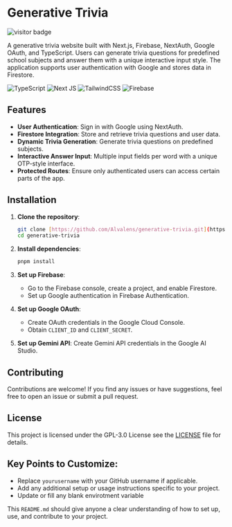 # Generative Trivia

![visitor badge](https://visitor-badge.laobi.icu/badge?page_id=generative-trivia.visitor-badge)

A generative trivia website built with Next.js, Firebase, NextAuth, Google OAuth, and TypeScript. Users can generate trivia questions for predefined school subjects and answer them with a unique interactive input style. The application supports user authentication with Google and stores data in Firestore.

![TypeScript](https://img.shields.io/badge/typescript-%23007ACC.svg?style=for-the-badge&logo=typescript&logoColor=white) ![Next JS](https://img.shields.io/badge/Next-black?style=for-the-badge&logo=next.js&logoColor=white) ![TailwindCSS](https://img.shields.io/badge/tailwindcss-%2338B2AC.svg?style=for-the-badge&logo=tailwind-css&logoColor=white) ![Firebase](https://img.shields.io/badge/firebase-a08021?style=for-the-badge&logo=firebase&logoColor=ffcd34)

## Features

- **User Authentication**: Sign in with Google using NextAuth.
- **Firestore Integration**: Store and retrieve trivia questions and user data.
- **Dynamic Trivia Generation**: Generate trivia questions on predefined subjects.
- **Interactive Answer Input**: Multiple input fields per word with a unique OTP-style interface.
- **Protected Routes**: Ensure only authenticated users can access certain parts of the app.

## Installation

1. **Clone the repository**:

   ```bash
   git clone [https://github.com/Alvalens/generative-trivia.git](https://github.com/Casey11216/Generative-Trivia
   cd generative-trivia
   ```
2. **Install dependencies**:

   ```bash
   pnpm install
   ```
3. **Set up Firebase**:

   - Go to the Firebase console, create a project, and enable Firestore.
   - Set up Google authentication in Firebase Authentication.
4. **Set up Google OAuth**:

   - Create OAuth credentials in the Google Cloud Console.
   - Obtain `CLIENT_ID` and `CLIENT_SECRET`.

5. **Set up Gemini API**:
   Create Gemini API credentials in the Google AI Studio.

## Contributing

Contributions are welcome! If you find any issues or have suggestions, feel free to open an issue or submit a pull request.


## License

This project is licensed under the GPL-3.0 License see the [LICENSE](LICENSE) file for details.

## Key Points to Customize:
- Replace `yourusername` with your GitHub username if applicable.
- Add any additional setup or usage instructions specific to your project.
- Update or fill any blank envirotment variable

This `README.md` should give anyone a clear understanding of how to set up, use, and contribute to your project.
